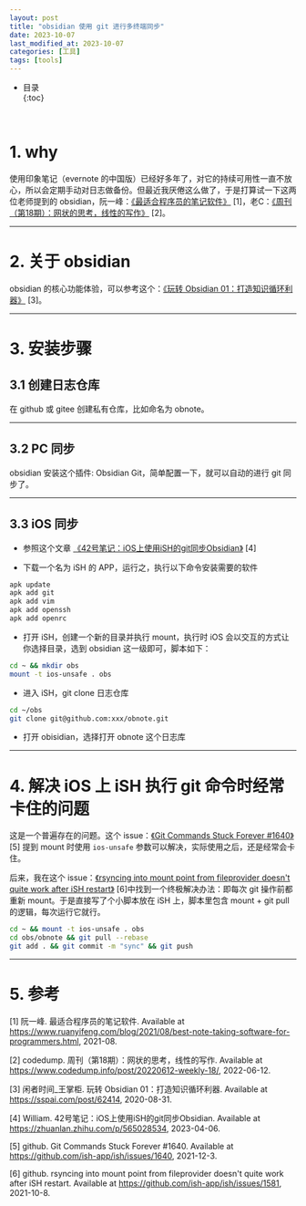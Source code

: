 ```yaml
---
layout: post
title: "obsidian 使用 git 进行多终端同步"
date: 2023-10-07
last_modified_at: 2023-10-07
categories: [工具]
tags: [tools]
---
```


* 目录  
{:toc}
<br/>


# 1. why

使用印象笔记（evernote 的中国版）已经好多年了，对它的持续可用性一直不放心，所以会定期手动对日志做备份。但最近我厌倦这么做了，于是打算试一下这两位老师提到的 obsidian，阮一峰：[《最适合程序员的笔记软件》](https://www.ruanyifeng.com/blog/2021/08/best-note-taking-software-for-programmers.html) [1]，老C：[《周刊（第18期）：网状的思考，线性的写作》](https://www.codedump.info/post/20220612-weekly-18/) [2]。      

---

# 2. 关于 obsidian

obsidian 的核心功能体验，可以参考这个：[《玩转 Obsidian 01：打造知识循环利器》](https://sspai.com/post/62414) [3]。   

---

# 3. 安装步骤

## 3.1 创建日志仓库   

在 github 或 gitee 创建私有仓库，比如命名为 obnote。    

---

## 3.2 PC 同步

obsidian 安装这个插件: Obsidian Git，简单配置一下，就可以自动的进行 git 同步了。    

---

## 3.3 iOS 同步   

* 参照这个文章 [《42号笔记：iOS上使用iSH的git同步Obsidian》](https://zhuanlan.zhihu.com/p/565028534) [4]

* 下载一个名为 iSH 的 APP，运行之，执行以下命令安装需要的软件    

```bash
apk update
apk add git
apk add vim
apk add openssh
apk add openrc
```

* 打开 iSH，创建一个新的目录并执行 mount，执行时 iOS 会以交互的方式让你选择目录，选到 obsidian 这一级即可，脚本如下：   

```bash
cd ~ && mkdir obs
mount -t ios-unsafe . obs
```

* 进入 iSH，git clone 日志仓库    

```bash
cd ~/obs
git clone git@github.com:xxx/obnote.git
```

* 打开 obisidian，选择打开 obnote 这个日志库    

---

# 4. 解决 iOS 上 iSH 执行 git 命令时经常卡住的问题  

这是一个普遍存在的问题。这个 issue：[《Git Commands Stuck Forever #1640》](https://github.com/ish-app/ish/issues/1640) [5] 提到 mount 时使用 `ios-unsafe` 参数可以解决，实际使用之后，还是经常会卡住。  

后来，我在这个 issue：[《rsyncing into mount point from fileprovider doesn't quite work after iSH restart》](https://github.com/ish-app/ish/issues/1581) [6]中找到一个终极解决办法：即每次 git 操作前都重新 mount。于是直接写了个小脚本放在 iSH 上，脚本里包含 mount + git pull 的逻辑，每次运行它就行。   

```bash
cd ~ && mount -t ios-unsafe . obs    
cd obs/obnote && git pull --rebase
git add . && git commit -m "sync" && git push
```

---

# 5. 参考

[1] 阮一峰. 最适合程序员的笔记软件. Available at https://www.ruanyifeng.com/blog/2021/08/best-note-taking-software-for-programmers.html, 2021-08.   

[2] codedump. 周刊（第18期）：网状的思考，线性的写作. Available at https://www.codedump.info/post/20220612-weekly-18/, 2022-06-12.   

[3] 闲者时间_王掌柜. 玩转 Obsidian 01：打造知识循环利器. Available at https://sspai.com/post/62414, 2020-08-31.    

[4] William. 42号笔记：iOS上使用iSH的git同步Obsidian. Available at https://zhuanlan.zhihu.com/p/565028534, 2023-04-06.   

[5] github. Git Commands Stuck Forever #1640. Available at https://github.com/ish-app/ish/issues/1640, 2021-12-3.   

[6] github. rsyncing into mount point from fileprovider doesn't quite work after iSH restart. Available at https://github.com/ish-app/ish/issues/1581, 2021-10-8.   
